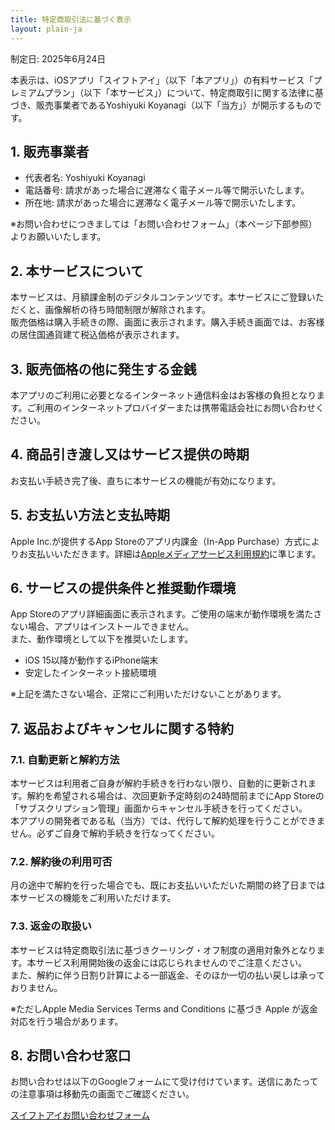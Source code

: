 ```yaml
---
title: 特定商取引法に基づく表示
layout: plain-ja
---
```

制定日: 2025年6月24日

本表示は、iOSアプリ「スイフトアイ」（以下「本アプリ」）の有料サービス「プレミアムプラン」（以下「本サービス」）について、特定商取引に関する法律に基づき、販売事業者であるYoshiyuki Koyanagi（以下「当方」）が開示するものです。

## 1. 販売事業者

- 代表者名: Yoshiyuki Koyanagi
- 電話番号: 請求があった場合に遅滞なく電子メール等で開示いたします。
- 所在地: 請求があった場合に遅滞なく電子メール等で開示いたします。

※お問い合わせにつきましては「お問い合わせフォーム」（本ページ下部参照）よりお願いいたします。

## 2. 本サービスについて

本サービスは、月額課金制のデジタルコンテンツです。本サービスにご登録いただくと、画像解析の待ち時間制限が解除されます。  
販売価格は購入手続きの際、画面に表示されます。購入手続き画面では、お客様の居住国通貨建て税込価格が表示されます。  

## 3. 販売価格の他に発生する金銭

本アプリのご利用に必要となるインターネット通信料金はお客様の負担となります。ご利用のインターネットプロバイダーまたは携帯電話会社にお問い合わせください。  

## 4. 商品引き渡し又はサービス提供の時期

お支払い手続き完了後、直ちに本サービスの機能が有効になります。

## 5. お支払い方法と支払時期

Apple Inc.が提供するApp Storeのアプリ内課金（In-App Purchase）方式によりお支払いいただきます。詳細は[Appleメディアサービス利用規約](https://www.apple.com/legal/internet-services/itunes/jp/terms.html)に準じます。

## 6. サービスの提供条件と推奨動作環境

App Storeのアプリ詳細画面に表示されます。ご使用の端末が動作環境を満たさない場合、アプリはインストールできません。  
また、動作環境として以下を推奨いたします。  

- iOS 15以降が動作するiPhone端末
- 安定したインターネット接続環境

※上記を満たさない場合、正常にご利用いただけないことがあります。

## 7. 返品およびキャンセルに関する特約

### 7.1. 自動更新と解約方法

本サービスは利用者ご自身が解約手続きを行わない限り、自動的に更新されます。解約を希望される場合は、次回更新予定時刻の24時間前までにApp Storeの「サブスクリプション管理」画面からキャンセル手続きを行ってください。  
本アプリの開発者である私（当方）では、代行して解約処理を行うことができません。必ずご自身で解約手続きを行なってください。  

### 7.2. 解約後の利用可否

月の途中で解約を行った場合でも、既にお支払いいただいた期間の終了日までは本サービスの機能をご利用いただけます。

### 7.3. 返金の取扱い

本サービスは特定商取引法に基づきクーリング・オフ制度の適用対象外となります。本サービス利用開始後の返金には応じられませんのでご注意ください。  
また、解約に伴う日割り計算による一部返金、そのほか一切の払い戻しは承っておりません。  

※ただしApple Media Services Terms and Conditions に基づき Apple が返金対応を行う場合があります。

## 8. お問い合わせ窓口

お問い合わせは以下のGoogleフォームにて受け付けています。送信にあたっての注意事項は移動先の画面でご確認ください。

[スイフトアイお問い合わせフォーム](https://docs.google.com/forms/d/e/1FAIpQLSec75XpVnl6Ad8vt0EuaIUHdaXD1HXw6Z-wz8JTspR4erehTw/viewform?usp=header)
